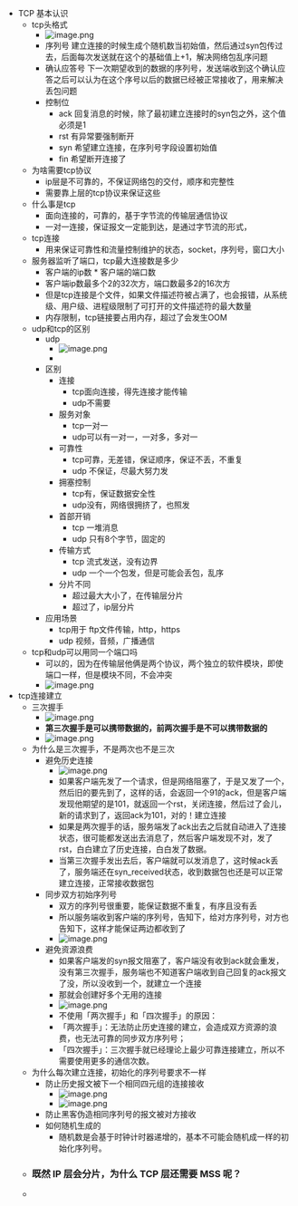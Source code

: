 - TCP 基本认识
	- tcp头格式
		- ![image.png](../assets/image_1708958514729_0.png)
		- 序列号 建立连接的时候生成个随机数当初始值，然后通过syn包传过去，后面每次发送就在这个的基础值上+1，解决网络包乱序问题
		- 确认应答号 下一次期望收到的数据的序列号，发送端收到这个确认应答之后可以认为在这个序号以后的数据已经被正常接收了，用来解决丢包问题
		- 控制位
			- ack 回复消息的时候，除了最初建立连接时的syn包之外，这个值必须是1
			- rst 有异常要强制断开
			- syn 希望建立连接，在序列号字段设置初始值
			- fin 希望断开连接了
	- 为啥需要tcp协议
		- ip层是不可靠的，不保证网络包的交付，顺序和完整性
		- 需要靠上层的tcp协议来保证这些
	- 什么事是tcp
		- 面向连接的，可靠的，基于字节流的传输层通信协议
		- 一对一连接，保证报文一定能到达，是通过字节流的形式，
	- tcp连接
		- 用来保证可靠性和流量控制维护的状态，socket，序列号，窗口大小
	- 服务器监听了端口，tcp最大连接数是多少
		- 客户端的ip数 * 客户端的端口数
		- 客户端ip数最多个2的32次方，端口数最多2的16次方
		- 但是tcp连接是个文件，如果文件描述符被占满了，也会报错，从系统级、用户级、进程级限制了可打开的文件描述符的最大数量
		- 内存限制，tcp链接要占用内存，超过了会发生OOM
	- udp和tcp的区别
		- udp
			- ![image.png](../assets/image_1708959353663_0.png)
			-
		- 区别
			- 连接
				- tcp面向连接，得先连接才能传输
				- udp不需要
			- 服务对象
				- tcp一对一
				- udp可以有一对一，一对多，多对一
			- 可靠性
				- tcp可靠，无差错，保证顺序，保证不丢，不重复
				- udp 不保证，尽最大努力发
			- 拥塞控制
				- tcp有，保证数据安全性
				- udp没有，网络很拥挤了，也照发
			- 首部开销
				- tcp 一堆消息
				- udp 只有8个字节，固定的
			- 传输方式
				- tcp 流式发送，没有边界
				- udp 一个一个包发，但是可能会丢包，乱序
			- 分片不同
				- 超过最大大小了，在传输层分片
				- 超过了，ip层分片
		- 应用场景
			- tcp用于 ftp文件传输，http，https
			- udp 视频，音频，广播通信
	- tcp和udp可以用同一个端口吗
		- 可以的，因为在传输层他俩是两个协议，两个独立的软件模块，即使端口一样，但是模块不同，不会冲突
		- ![image.png](../assets/image_1708959690671_0.png)
- tcp连接建立
	- 三次握手
		- ![image.png](../assets/image_1708959759360_0.png)
		- **第三次握手是可以携带数据的，前两次握手是不可以携带数据的**
		- ![image.png](../assets/image_1708959969424_0.png)
	- 为什么是三次握手，不是两次也不是三次
		- 避免历史连接
			- ![image.png](../assets/image_1708960094505_0.png)
			- 如果客户端先发了一个请求，但是网络阻塞了，于是又发了一个，然后旧的要先到了，这样的话，会返回一个91的ack，但是客户端发现他期望的是101，就返回一个rst，关闭连接，然后过了会儿，新的请求到了，返回ack为101，对的！建立连接
			- 如果是两次握手的话，服务端发了ack出去之后就自动进入了连接状态，很可能都发送出去消息了，然后客户端发现不对，发了rst，白白建立了历史连接，白白发了数据。
			- 当第三次握手发出去后，客户端就可以发消息了，这时候ack丢了，服务端还在syn_received状态，收到数据包也还是可以正常建立连接，正常接收数据包
		- 同步双方初始序列号
			- 双方的序列号很重要，能保证数据不重复，有序且没有丢
			- 所以服务端收到客户端的序列号，告知下，给对方序列号，对方也告知下，这样才能保证两边都收到了
			- ![image.png](../assets/image_1708960858853_0.png)
		- 避免资源浪费
			- 如果客户端发的syn报文阻塞了，客户端没有收到ack就会重发，没有第三次握手，服务端也不知道客户端收到自己回复的ack报文了没，所以没收到一个，就建立一个连接
			- 那就会创建好多个无用的连接
			- ![image.png](../assets/image_1708961017211_0.png)
			- 不使用「两次握手」和「四次握手」的原因：
			- 「两次握手」：无法防止历史连接的建立，会造成双方资源的浪费，也无法可靠的同步双方序列号；
			- 「四次握手」：三次握手就已经理论上最少可靠连接建立，所以不需要使用更多的通信次数。
	- 为什么每次建立连接，初始化的序列号要求不一样
		- 防止历史报文被下一个相同四元组的连接接收
			- ![image.png](../assets/image_1708961322322_0.png)
			- ![image.png](../assets/image_1708961333736_0.png)
		- 防止黑客伪造相同序列号的报文被对方接收
		- 如何随机生成的
			- 随机数是会基于时钟计时器递增的，基本不可能会随机成一样的初始化序列号。
	- ### 既然 IP 层会分片，为什么 TCP 层还需要 MSS 呢？
	-
